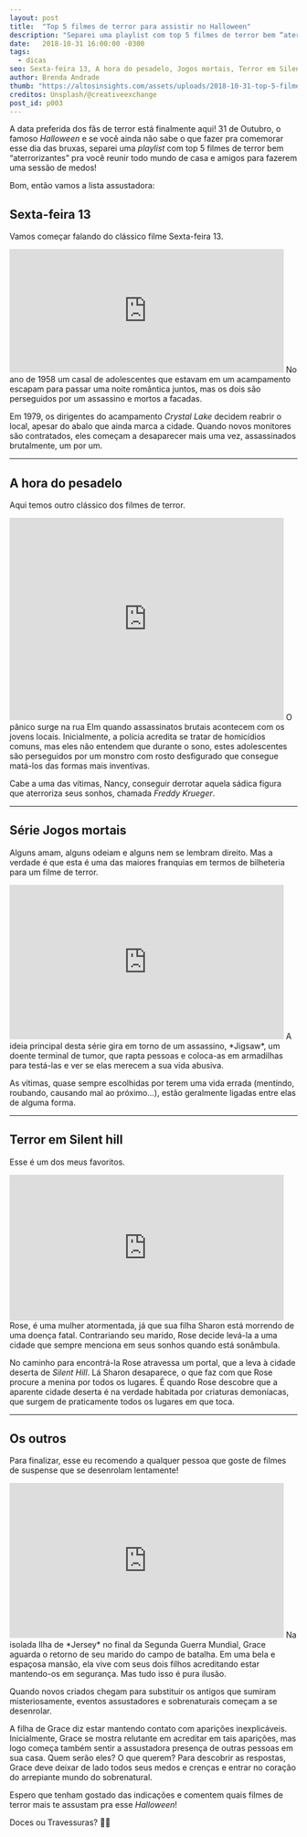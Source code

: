 ```yaml
---
layout: post
title:  "Top 5 filmes de terror para assistir no Halloween"
description: "Separei uma playlist com top 5 filmes de terror bem “aterrorizantes” pra você reunir todo mundo de casa e amigos para fazerem uma sessão de medos!"
date:   2018-10-31 16:00:00 -0300
tags:
  - dicas
seo: Sexta-feira 13, A hora do pesadelo, Jogos mortais, Terror em Silent hill, Os outros, Halloween, filmes de terror, terror, medo, panico, Silent hill, filmes halloween, netflix, Freddy Krueger, Jigsaw
author: Brenda Andrade
thumb: "https://altosinsights.com/assets/uploads/2018-10-31-top-5-filmes-de-terror-para-assistir-no-halloween.jpg"
creditos: Unsplash/@creativeexchange
post_id: p003
---
```

A data preferida dos fãs de terror está finalmente aqui! 31 de Outubro, o famoso *Halloween* e se você ainda não sabe o que fazer pra comemorar esse dia das bruxas,  separei uma *playlist* com top 5 filmes de terror bem “aterrorizantes” pra você reunir todo mundo de casa e amigos para fazerem uma sessão de medos!

Bom, então vamos a lista assustadora:

## Sexta-feira 13
Vamos começar falando do clássico filme Sexta-feira 13.
<iframe src="https://giphy.com/embed/k4hwO8z8ypVoQ" width="480" height="216" frameBorder="0" class="giphy-embed" allowFullScreen></iframe>
No ano de 1958 um casal de adolescentes que estavam em um acampamento escapam para passar uma noite romântica juntos, mas os dois são perseguidos por um assassino e mortos a facadas.

Em 1979, os dirigentes do acampamento *Crystal Lake* decidem reabrir o local, apesar do abalo que ainda marca a cidade. Quando novos monitores são contratados, eles começam a desaparecer mais uma vez, assassinados brutalmente, um por um.

---

## A hora do pesadelo
Aqui temos outro clássico dos filmes de terror.
<iframe src="https://giphy.com/embed/482vPTlkOhnQQ" width="480" height="354" frameBorder="0" class="giphy-embed" allowFullScreen></iframe>
O pânico surge na rua Elm quando assassinatos brutais acontecem com os jovens locais. Inicialmente, a polícia acredita se tratar de homicídios comuns, mas eles não entendem que durante o sono, estes adolescentes são perseguidos por um monstro com rosto desfigurado que consegue matá-los das formas mais inventivas.

Cabe a uma das vítimas, Nancy, conseguir derrotar aquela sádica figura que aterroriza seus sonhos, chamada *Freddy Krueger*.

---

## Série Jogos mortais
Alguns amam, alguns odeiam e alguns nem se lembram direito. Mas a verdade é que esta é uma das maiores franquias em termos de bilheteria para um filme de terror.
<iframe src="https://giphy.com/embed/PBSskZdeNUF0c" width="480" height="270" frameBorder="0" class="giphy-embed" allowFullScreen></iframe>
A ideia principal desta série gira em torno de um assassino, *Jigsaw*, um doente terminal de tumor, que rapta pessoas e coloca-as em armadilhas para testá-las e ver se elas merecem a sua vida abusiva.

As vítimas, quase sempre escolhidas por terem uma vida errada (mentindo, roubando, causando mal ao próximo...), estão geralmente ligadas entre elas de alguma forma.

---

## Terror em Silent hill
Esse é um dos meus favoritos.
<iframe src="https://giphy.com/embed/5ikycbJM4N3Da" width="480" height="255" frameBorder="0" class="giphy-embed" allowFullScreen></iframe>
Rose, é uma mulher atormentada, já que sua filha Sharon está morrendo de uma doença fatal. Contrariando seu marido, Rose decide levá-la a uma cidade que sempre menciona em seus sonhos quando está sonâmbula.

No caminho para encontrá-la Rose atravessa um portal, que a leva à cidade deserta de *Silent Hill*. Lá Sharon desaparece, o que faz com que Rose procure a menina por todos os lugares. É quando Rose descobre que a aparente cidade deserta é na verdade habitada por criaturas demoníacas, que surgem de praticamente todos os lugares em que toca.

---

## Os outros
Para finalizar, esse eu recomendo a qualquer pessoa que goste de filmes de suspense que se desenrolam lentamente!
<iframe src="https://giphy.com/embed/xUOxeVbicUShCOOymk" width="480" height="271" frameBorder="0" class="giphy-embed" allowFullScreen></iframe>
Na isolada Ilha de *Jersey* no final da Segunda Guerra Mundial, Grace aguarda o retorno de seu marido do campo de batalha. Em uma bela e espaçosa mansão, ela vive com seus dois filhos acreditando estar mantendo-os em segurança. Mas tudo isso é pura ilusão.

Quando novos criados chegam para substituir os antigos que sumiram misteriosamente, eventos assustadores e sobrenaturais começam a se desenrolar.

A filha de Grace diz estar mantendo contato com aparições inexplicáveis. Inicialmente, Grace se mostra relutante em acreditar em tais aparições, mas logo começa também sentir a assustadora presença de outras pessoas em sua casa. Quem serão eles? O que querem? Para descobrir as respostas, Grace deve deixar de lado todos seus medos e crenças e entrar no coração do arrepiante mundo do sobrenatural.

Espero que tenham gostado das indicações e comentem quais filmes de terror mais te assustam pra esse *Halloween*!

Doces ou Travessuras? 🎃👻

<script async src="//pagead2.googlesyndication.com/pagead/js/adsbygoogle.js"></script>
<ins class="adsbygoogle notmobile"
     style="display:block; text-align:center;"
     data-ad-layout="in-article"
     data-ad-format="fluid"
     data-ad-client="ca-pub-7675865993239387"
     data-ad-slot="2454480284"></ins>
<script>
     (adsbygoogle = window.adsbygoogle || []).push({});
</script>
